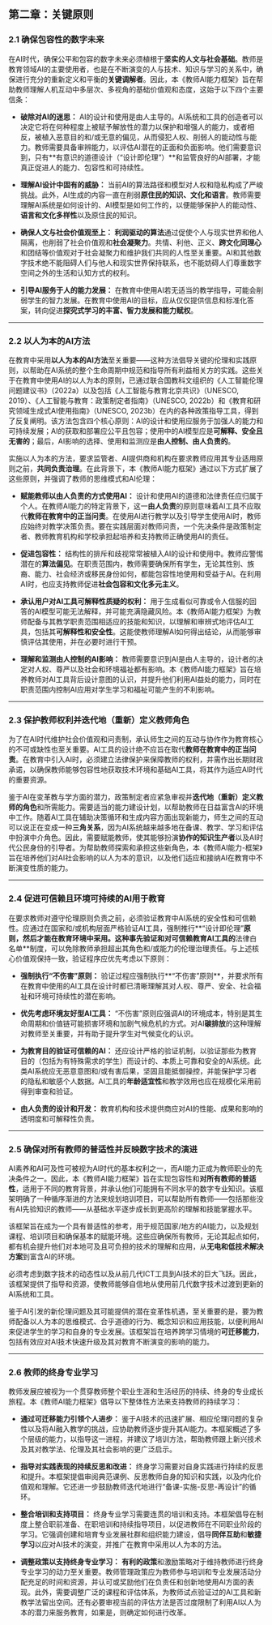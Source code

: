 ## 第二章：关键原则

### 2.1 确保包容性的数字未来

在AI时代，确保公平和包容的数字未来必须植根于**坚实的人文与社会基础**。教师是教育领域AI的主要使用者，也是在不断演变的人与技术、知识与学习的关系中，确保进行充分的重新定义和平衡的**关键调解者**。因此，本《教师AI能力框架》旨在帮助教师理解人机互动中多层次、多视角的基础价值观和态度，这始于以下四个主要信条：

- **破除对AI的迷思：** AI的设计和使用是由人主导的。AI系统和工具的创造者可以决定它将在何种程度上被赋予解放性的潜力以保护和增强人的能力，或者相反，被植入恶意目的和/或无意的偏见，从而侵犯人权、削弱人的能动性与能力。教师需要具备审辨能力，以评估AI潜在的正面和负面影响。他们需要意识到，只有**有意识的道德设计（“设计即伦理”）**和监管良好的AI部署，才能真正促进人的能力、包容性和可持续性。

- **理解AI设计中固有的威胁：** 当前AI的算法路径和模型对人权和隐私构成了严峻挑战。此外，AI生成的内容一直在削弱**原住民的知识、文化和语言**。教师需要理解AI系统是如何设计的、AI模型是如何工作的，以便能够保护人的能动性、**语言和文化多样性**以及原住民的知识。

- **确保人文与社会价值观至上：** **利润驱动的算法**通过促使个人与现实世界和他人隔离，也削弱了社会价值观和**社会凝聚力**。共情、利他、正义、**跨文化同理心**和团结等价值观对于社会凝聚力和维护我们共同的人性至关重要。AI和其他数字技术绝不能阻碍人们与他人和现实世界保持联系，也不能妨碍人们尊重数字空间之外的生活和认知方式的权利。

- **引导AI服务于人的能力发展：** 在教育中使用AI若无适当的教学指导，可能会削弱学生的智力发展。在教育中使用AI的目标，应从仅仅提供信息和标准化答案，转向促进**探究式学习的丰富、智力发展和能力赋权**。

---

### 2.2 以人为本的AI方法

在教育中采用**以人为本的AI方法**至关重要——这种方法倡导关键的伦理和实践原则，以帮助在AI系统的整个生命周期中规范和指导所有利益相关方的实践。这些关于在教育中使用AI的以人为本的原则，已通过联合国教科文组织的《人工智能伦理问题建议书》（2022a）以及包括《人工智能与教育北京共识》（UNESCO, 2019）、《人工智能与教育：政策制定者指南》（UNESCO, 2022b）和《教育和研究领域生成式AI使用指南》（UNESCO, 2023b）在内的各种政策指导工具，得到了反复阐明。该方法包含四个核心原则：AI的设计和使用应服务于加强人的能力和可持续发展；AI的获取和部署应公平且包容；使用中的AI模型应是**可解释、安全且无害的**；最后，AI影响的选择、使用和监测应是**由人控制、由人负责的**。

实施以人为本的方法，要求监管者、AI提供商和机构在要求教师应用其专业适用原则之前，**共同负责治理**。在此背景下，本《教师AI能力框架》通过以下方式扩展了这些原则，并强调了教师的思维模式和AI伦理：

- **赋能教师以由人负责的方式使用AI：** 设计和使用AI的道德和法律责任应归属于个人。在教师AI能力的特定背景下，这一**由人负责**的原则意味着AI工具不应取代**教师在教育中的正当问责**。在使用AI进行教学以及引导学生使用AI时，教师应始终对教学决策负责。要在实践层面对教师问责，一个先决条件是政策制定者、教师教育机构和学校承担起培养和支持教师正确使用AI的责任。

- **促进包容性：** 结构性的排斥和歧视常常被植入AI的设计和使用中。教师应警惕潜在的**算法偏见**。在职责范围内，教师需要确保所有学生，无论其性别、族裔、能力、社会经济或移民身份如何，都能包容性地使用和受益于AI。在利用AI时，也应支持教师促进**社会包容和文化多元主义**。

- **承认用户对AI工具可解释性质疑的权利：** 用于生成看似可靠或令人信服的回答的AI模型可能无法解释，并可能充满隐藏风险。本《教师AI能力框架》为教师配备与其教学职责范围相适应的技能和知识，以理解和审辨式地评估AI工具，包括其**可解释性和安全性**。这能使教师理解AI如何得出结论，从而能够审慎评估其使用，并在必要时进行干预。

- **理解和监测由人控制的AI影响：** 教师需要意识到AI是由人主导的，设计者的决定对人权、尊严以及社会和环境福祉都有影响。本《教师AI能力框架》旨在培养教师对AI工具背后设计意图的认识，并提升他们利用AI益处的能力，同时在职责范围内控制AI应用对学生学习和福祉可能产生的不利影响。

---

### 2.3 保护教师权利并迭代地（重新）定义教师角色

为了在AI时代维护社会价值观和问责制，承认师生之间的互动与协作作为教育核心的不可或缺性也至关重要。AI工具的设计绝不应旨在取代**教师在教育中的正当问责**。在教育中引入AI时，必须建立法律保护来保障教师的权利，并需作出长期财政承诺，以确保教师能够包容性地获取技术环境和基础AI工具，将其作为适应AI时代的重要资源。

鉴于AI在变革教与学方面的潜力，政策制定者应紧急审视并**迭代地（重新）定义教师的角色**和所需能力。需要适当的能力建设计划，以帮助教师在日益富含AI的环境中工作。随着AI工具在辅助决策循环和生成内容方面出现新能力，师生之间的互动可以说正在变成一种**三角关系**，因为AI系统越来越多地在备课、教学、学习和评估中扮演中介角色。因此，需要赋能教师，使其能够扮演**协作的知识生产者**以及AI时代公民身份的引导者。为帮助教师探索和承担这些新角色，本《教师AI能力-框架》旨在培养他们对AI社会影响的以人为本的意识，以及他们适应和接纳AI在教育中不断演变性质的能力。

---

### 2.4 促进可信赖且环境可持续的AI用于教育

在要求教师对遵守伦理原则负责之前，必须验证教育中AI系统的安全性和可信赖性。应通过在国家和/或机构层面严格验证AI工具，强制推行**“设计即伦理”**原则，然后才能在教育环境中采用。这种事先验证和对可信赖教育AI工具的**法律白名单**制度，可以免除教师承担超出其角色和/或能力的伦理治理责任。与上述核心价值观保持一致，验证程序应优先考虑以下原则：

- **强制执行“不伤害”原则：** 验证过程应强制执行**“不伤害”原则**，并要求所有在教育中使用的AI工具在设计时都已清晰理解其对人权、尊严、安全、社会福祉和环境可持续性的潜在影响。

- **优先考虑环境友好型AI工具：** “不伤害”原则应强调AI的环境成本，特别是其生命周期和价值链可能损害环境和加剧气候危机的方式。对AI**碳排放**的这种理解对教师至关重要，并有助于提升学生对气候变化的认识。

- **为教育目的验证可信赖的AI：** 还应设计严格的验证机制，以验证那些为教育目的（包括为有特殊需求的学生）而设计的、本质上可靠和安全的AI系统。此类AI系统应无恶意意图和/或有害后果，坚固且能抵御操控，并能保护学习者的隐私和敏感个人数据。AI工具的**年龄适宜性**和教学效用也应在规模化采用前得到审查和验证。

- **由人负责的设计和开发：** 教育机构和技术提供商应对AI的性能、成果和影响的透明度和可解释性负责。

---

### 2.5 确保对所有教师的普适性并反映数字技术的演进

AI素养和AI可及性可被视为AI时代的基本权利之一，而AI能力正成为教师职业的先决条件之一。因此，本《教师AI能力框架》旨在实现包容性和**对所有教师的普适性**，适用于不同的教育背景，并承认他们可能拥有不同水平的数字专业知识。该框架明确了一种循序渐进的方法来规划培训项目，可以帮助所有教师——包括那些没有AI先验知识的教师——从基础水平逐步成长到更高阶的理解和技能掌握水平。

该框架旨在成为一个具有普适性的参考，用于规范国家/地方的AI能力，以及规划课程、培训项目和确保基本的赋能环境。这些应确保所有教师，无论其起点如何，都有机会提升他们对本地可及且可负担的技术的理解和应用，从**无电和低技术解决方案**到富含AI的环境。

必须考虑到数字技术的动态性以及从前几代ICT工具到AI技术的巨大飞跃。因此，该框架提供了指导和资源，使教师能够自信地从使用前几代数字技术过渡到更新的AI系统和工具。

鉴于AI引发的新伦理问题及其可能提供的潜在变革性机遇，至关重要的是，要为教师配备以人为本的思维模式、合乎道德的行为、概念知识和应用技能，以便利用AI来促进学生的学习和自身的专业发展。该框架旨在培养跨学习情境的**可迁移能力**，包括有效应对AI技术快速升级及其对教育不断演变的影响的能力。

---

### 2.6 教师的终身专业学习

教师发展应被视为一个贯穿教师整个职业生涯和生活经历的持续、终身的专业成长旅程。本《教师AI能力框架》倡导以下整体性方法来支持教师的持续学习：

- **通过可迁移能力引领个人进步：** 鉴于AI技术的迅速扩展、相应伦理问题的复杂性以及将AI融入教学的挑战，应协助教师逐步提升其AI能力。本框架概述了多个层级的能力，以指导这一进程，并建议了培训方法，帮助教师跟上新兴技术及其对教学法、伦理及其社会影响的更广泛启示。

- **指导对实践表现的持续反思和改进：** 终身学习需要对自身实践进行持续的反思和提升。本框架提倡审阅典范课例、反思教师自身的知识和实践，以及内化价值观和理解。它还进一步鼓励教师迭代地进行“备课-实施-反思-再设计”的循环。

- **整合培训和支持项目：** 终身专业学习需要连贯的培训和支持。本框架倡导在制度上整合职前准备、在职培训和持续指导项目，以促进教师在不同职业阶段的学习。它强调创建和培育专业发展社群和组织能力建设，倡导**同伴互助**和**敏捷学习**以应对AI技术的演变，并推广在教育中采用以人为本的方法。

- **调整政策以支持终身专业学习：** **有利的政策**和激励策略对于维持教师进行终身专业学习的动力至关重要。教师管理政策应为教师参与培训和专业发展活动分配充足的时间和资源，并认可或奖励他们在负责任和创新地使用AI方面的表现。此外，需要调整广泛的课程和评估体系，为教师试点验证过的AI工具和新教学法留出空间。还有必要审视当前的评估方法是否过度限制了利用AI以人为本的潜力来服务教育，如果是，则确定如何进行改革。

